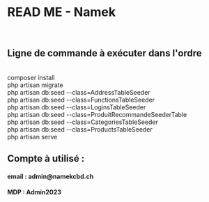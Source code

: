 <h1>READ ME - Namek</h1><br>
<h2>Ligne de commande à exécuter dans l'ordre</h2><br>
composer install<br>
php artisan migrate<br>
php artisan db:seed --class=AddressTableSeeder<br>
php artisan db:seed --class=FunctionsTableSeeder<br>
php artisan db:seed --class=LoginsTableSeeder<br>
php artisan db:seed --class=ProduitRecommandeSeederTable<br>
php artisan db:seed --class=CategoriesTableSeeder<br>
php artisan db:seed --class=ProductsTableSeeder<br>
php artisan serve<br>

<h2>Compte à utilisé :</h2>
<h4>email : admin@namekcbd.ch</h4>
<h4>MDP : Admin2023</h4>
